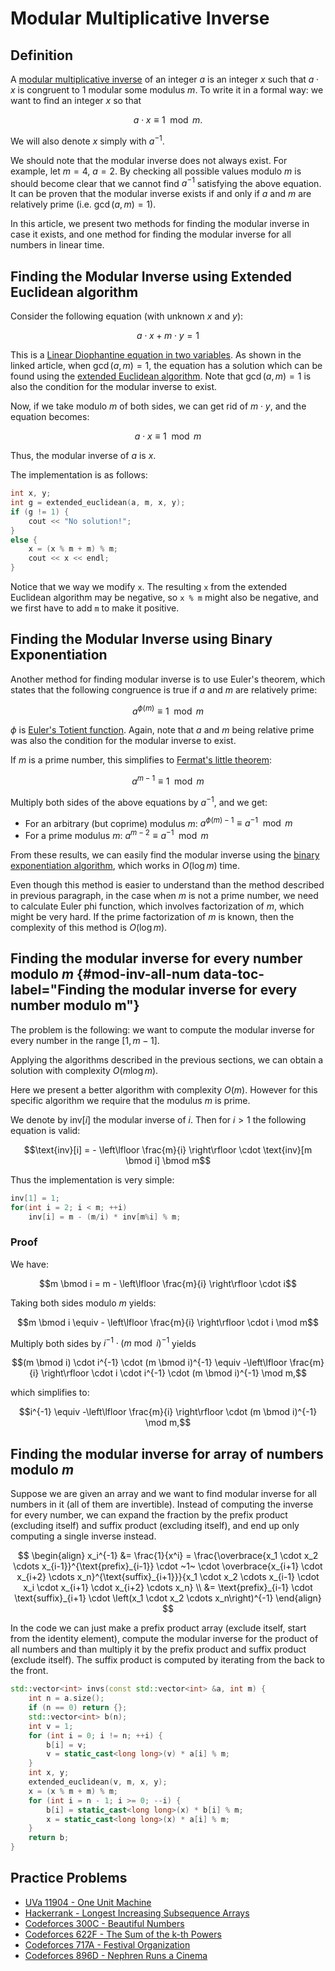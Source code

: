 # Modular Multiplicative Inverse

## Definition

A [modular multiplicative inverse](http://en.wikipedia.org/wiki/Modular_multiplicative_inverse) of an integer $a$ is an integer $x$ such that $a \cdot x$ is congruent to $1$ modular some modulus $m$.
To write it in a formal way: we want to find an integer $x$ so that 

$$a \cdot x \equiv 1 \mod m.$$

We will also denote $x$ simply with $a^{-1}$.

We should note that the modular inverse does not always exist. For example, let $m = 4$, $a = 2$. 
By checking all possible values modulo $m$ is should become clear that we cannot find $a^{-1}$ satisfying the above equation. 
It can be proven that the modular inverse exists if and only if $a$ and $m$ are relatively prime (i.e. $\gcd(a, m) = 1$).

In this article, we present two methods for finding the modular inverse in case it exists, and one method for finding the modular inverse for all numbers in linear time.

## Finding the Modular Inverse using Extended Euclidean algorithm

Consider the following equation (with unknown $x$ and $y$):

$$a \cdot x + m \cdot y = 1$$

This is a [Linear Diophantine equation in two variables](linear-diophantine-equation.md).
As shown in the linked article, when $\gcd(a, m) = 1$, the equation has a solution which can be found using the [extended Euclidean algorithm](http://en.wikipedia.org/wiki/Extended_Euclidean_algorithm).
Note that $\gcd(a, m) = 1$ is also the condition for the modular inverse to exist.

Now, if we take modulo $m$ of both sides, we can get rid of $m \cdot y$, and the equation becomes:

$$a \cdot x \equiv 1 \mod m$$

Thus, the modular inverse of $a$ is $x$.

The implementation is as follows:

```cpp
int x, y;
int g = extended_euclidean(a, m, x, y);
if (g != 1) {
    cout << "No solution!";
}
else {
    x = (x % m + m) % m;
    cout << x << endl;
}
```

Notice that we way we modify `x`.
The resulting `x` from the extended Euclidean algorithm may be negative, so `x % m` might also be negative, and we first have to add `m` to make it positive.

## Finding the Modular Inverse using Binary Exponentiation

Another method for finding modular inverse is to use Euler's theorem, which states that the following congruence is true if $a$ and $m$ are relatively prime:

$$a^{\phi (m)} \equiv 1 \mod m$$

$\phi$ is [Euler's Totient function](phi-function.md).
Again, note that $a$ and $m$ being relative prime was also the condition for the modular inverse to exist.

If $m$ is a prime number, this simplifies to [Fermat's little theorem](http://en.wikipedia.org/wiki/Fermat's_little_theorem):

$$a^{m - 1} \equiv 1 \mod m$$

Multiply both sides of the above equations by $a^{-1}$, and we get:

* For an arbitrary (but coprime) modulus $m$: $a ^ {\phi (m) - 1} \equiv a ^{-1} \mod m$
* For a prime modulus $m$: $a ^ {m - 2} \equiv a ^ {-1} \mod m$

From these results, we can easily find the modular inverse using the [binary exponentiation algorithm](binary-exp.md), which works in $O(\log m)$ time.

Even though this method is easier to understand than the method described in previous paragraph, in the case when $m$ is not a prime number, we need to calculate Euler phi function, which involves factorization of $m$, which might be very hard. If the prime factorization of $m$ is known, then the complexity of this method is $O(\log m)$.

## Finding the modular inverse for every number modulo $m$ {#mod-inv-all-num data-toc-label="Finding the modular inverse for every number modulo m"}

The problem is the following: 
we want to compute the modular inverse for every number in the range $[1, m-1]$.

Applying the algorithms described in the previous sections, we can obtain a solution with complexity $O(m \log m)$. 

Here we present a better algorithm with complexity $O(m)$.
However for this specific algorithm we require that the modulus $m$ is prime.

We denote by $\text{inv}[i]$ the modular inverse of $i$. Then for $i > 1$ the following equation is valid:

$$\text{inv}[i] = - \left\lfloor \frac{m}{i} \right\rfloor \cdot \text{inv}[m \bmod i] \bmod m$$

Thus the implementation is very simple:

```cpp
inv[1] = 1;
for(int i = 2; i < m; ++i)
    inv[i] = m - (m/i) * inv[m%i] % m;
```

### Proof

We have:

$$m \bmod i = m -  \left\lfloor \frac{m}{i} \right\rfloor \cdot i$$

Taking both sides modulo $m$ yields:

$$m \bmod i \equiv - \left\lfloor \frac{m}{i} \right\rfloor \cdot i \mod m$$

Multiply both sides by $i^{-1} \cdot (m \bmod i)^{-1}$ yields

$$(m \bmod i) \cdot i^{-1} \cdot (m \bmod i)^{-1} \equiv -\left\lfloor \frac{m}{i} \right\rfloor \cdot i \cdot i^{-1} \cdot (m \bmod i)^{-1} \mod m,$$

which simplifies to:

$$i^{-1} \equiv -\left\lfloor \frac{m}{i} \right\rfloor \cdot (m \bmod i)^{-1} \mod m,$$

## Finding the modular inverse for array of numbers modulo $m$

Suppose we are given an array and we want to find modular inverse for all numbers in it (all of them are invertible).
Instead of computing the inverse for every number, we can expand the fraction by the prefix product (excluding itself) and suffix product (excluding itself), and end up only computing a single inverse instead.

$$
\begin{align}
x_i^{-1} &= \frac{1}{x^i} = \frac{\overbrace{x_1 \cdot x_2 \cdots x_{i-1}}^{\text{prefix}_{i-1}} \cdot ~1~ \cdot \overbrace{x_{i+1} \cdot x_{i+2} \cdots x_n}^{\text{suffix}_{i+1}}}{x_1 \cdot x_2 \cdots x_{i-1} \cdot x_i \cdot x_{i+1} \cdot x_{i+2} \cdots x_n} \\
&= \text{prefix}_{i-1} \cdot \text{suffix}_{i+1} \cdot \left(x_1 \cdot x_2 \cdots x_n\right)^{-1}
\end{align}
$$

In the code we can just make a prefix product array (exclude itself, start from the identity element), compute the modular inverse for the product of all numbers and than multiply it by the prefix product and suffix product (exclude itself).
The suffix product is computed by iterating from the back to the front.

```cpp
std::vector<int> invs(const std::vector<int> &a, int m) {
    int n = a.size();
    if (n == 0) return {};
    std::vector<int> b(n);
    int v = 1;
    for (int i = 0; i != n; ++i) {
        b[i] = v;
        v = static_cast<long long>(v) * a[i] % m;
    }
    int x, y;
    extended_euclidean(v, m, x, y);
    x = (x % m + m) % m;
    for (int i = n - 1; i >= 0; --i) {
        b[i] = static_cast<long long>(x) * b[i] % m;
        x = static_cast<long long>(x) * a[i] % m;
    }
    return b;
}
```

## Practice Problems

* [UVa 11904 - One Unit Machine](https://uva.onlinejudge.org/index.php?option=com_onlinejudge&Itemid=8&page=show_problem&problem=3055)
* [Hackerrank - Longest Increasing Subsequence Arrays](https://www.hackerrank.com/contests/world-codesprint-5/challenges/longest-increasing-subsequence-arrays)
* [Codeforces 300C - Beautiful Numbers](http://codeforces.com/problemset/problem/300/C)
* [Codeforces 622F - The Sum of the k-th Powers](http://codeforces.com/problemset/problem/622/F)
* [Codeforces 717A - Festival Organization](http://codeforces.com/problemset/problem/717/A)
* [Codeforces 896D - Nephren Runs a Cinema](http://codeforces.com/problemset/problem/896/D)
